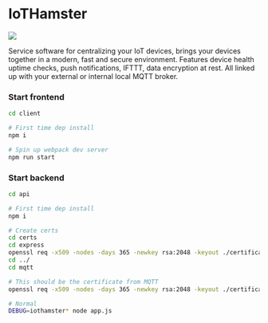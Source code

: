 # IoTHamster

![](https://i.imgur.com/wC8Gzra.gif)

Service software for centralizing your IoT devices, brings your devices together in a modern, fast and secure environment. Features device health uptime checks, push notifications, IFTTT, data encryption at rest. All linked up with your external or internal local MQTT broker. 

### Start frontend

```bash
cd client

# First time dep install
npm i

# Spin up webpack dev server
npm run start
```

### Start backend

```bash
cd api

# First time dep install
npm i

# Create certs
cd certs
cd express
openssl req -x509 -nodes -days 365 -newkey rsa:2048 -keyout ./certificate.key -out certificate.crt
cd ../
cd mqtt

# This should be the certificate from MQTT
openssl req -x509 -nodes -days 365 -newkey rsa:2048 -keyout ./certificate.key -out certificate.crt

# Normal
DEBUG=iothamster* node app.js
```
